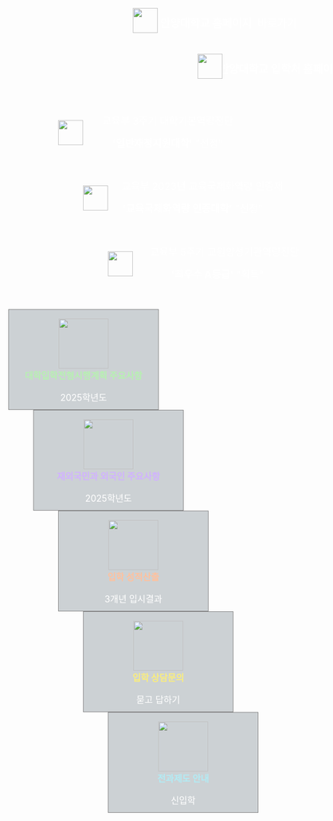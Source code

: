 <!DOCTYPE html>
<html lang="en">
<head>
	<meta charset="UTF-8">
	<meta name="viewport" content="width=device-width, initial-scale=1.0">
	<title>Document</title>
	<style>
		body {
			background-image: url(https://www.anyang.ac.kr/_res/anyang/_share/img/img_intro.jpg);
		}
		.image {
			position: absolute;
			left: 30px;
			top: 20px;
		}
		.main-link01 { 
			width: 549px; height: 92.41px;
			font-size: 21.6px;
			background-color: #FFFFFF1A;
			color: white;
			display: inline-block;
			position: relative;
			border-radius: 5px;
			line-height: 100px;
			text-decoration-line: none;
			top: 130px;
			left: 300px;
		}
		.main-link02 { 
			width: 549px; height: 92.41px;
			font-size: 21.6px;
			background-color: #FFFFFF1A;
			color: white;
			display: inline-block;
			position: relative;
			border-radius: 5px;
			line-height: 100px;
			text-decoration-line: none;
			top: 130px;
			left: 430px;
		}
		.in-con01 {
			top: 150px;
			left: 150px;
			width: 500px; height: 91.41px;
			font-size: 20px;
			background-color: #FFFFFF1A;
			color: white;
			display: inline-block;
			position: relative;
			border-radius: 5px;
			line-height: 45px;
			text-align: center;
			text-decoration-line: none;
		}
		.in-con02 {
			top: 150px;
			left: 200px;
			width: 500px; height: 91.41px;
			font-size: 20px;
			background-color: #FFFFFF1A;
			color: white;
			display: inline-block;
			position: relative;
			border-radius: 5px;
			line-height: 45px;
			text-align:center;
			text-decoration-line: none;
		}
		.in-con03 {
			top: 150px;
			left: 250px;
			width: 500px; height: 91.41px;
			font-size: 20px;
			background-color: #FFFFFF1A;
			color: white;
			display: inline-block;
			position: relative;
			border-radius: 5px;
			line-height: 45px;
			text-align: center;
			text-decoration-line: none;
		}
		.in-link01 {
			top: 175px;
			left: 80px;
			width: 300px; height: 200px;
			color: white;
			display: inline-block;
			position: relative;
			font-size: 18px;
			background-color: #06222F33;
			text-decoration-line: none;
			border: 1px solid gray;
			text-align: center;
			margin: 0 auto;
		}
		.in-link02 {
			top: 175px;
			left: 130px;
			width: 300px; height: 200px;
			color: white;
			display: inline-block;
			position: relative;
			font-size: 18px;
			background-color: #06222F33;
			text-decoration-line: none;
			border: 1px solid gray;
			text-align: center;
			margin: 0 auto;
		}
		.in-link03 {
			top: 175px;
			left: 180px;
			width: 300px; height: 200px;
			color: white;
			display: inline-block;
			position: relative;
			font-size: 18px;
			background-color: #06222F33;
			text-decoration-line: none;
			border: 1px solid gray;
			text-align: center;
		}
		.in-link04 {
			top: 175px;
			left: 230px;
			width: 300px; height: 200px;
			color: white;
			display: inline-block;
			position: relative;
			font-size: 18px;
			background-color: #06222F33;
			text-decoration-line: none;
			border: 1px solid gray;
			text-align: center;
		}
		.in-link05 {
			top: 175px;
			left: 280px;
			width: 300px; height: 200px;
			color: white;
			display: inline-block;
			position: relative;
			font-size: 18px;
			background-color: #06222F33;
			text-decoration-line: none;
			border: 1px solid gray;
			text-align: center;
		}
	</style>
</head>
<body>
	<div class="inner">
		<div class="main-linkBox">
			<a class="main-link01" href="https://www.anyang.ac.kr">
				<img src="https://encrypted-tbn0.gstatic.com/images?q=tbn:ANd9GcQiOtYWgw9Yz0VZN91BQapj1QSy0GWeNrHJepYuBGIu38U1pj1A", width="50px", height="50px" class="image">
				&nbsp;&nbsp;&nbsp;&nbsp;&nbsp;&nbsp;&nbsp;&nbsp;&nbsp;&nbsp;&nbsp;&nbsp;&nbsp;
				<strong>안양대학교 홈페이지&nbsp;</strong>
				<span>바로가기</span>
			</a>
			<a class="main-link02" href="https://enter.anyang.ac.kr/enter/main.do">
				<img src="https://encrypted-tbn1.gstatic.com/images?q=tbn:ANd9GcT7rC-LXSafeJ-SSxpPH5I1Lx28tpeg5VJI9w9MpmFVshXTVaWO", width="50px", height="50px" class="image">
				&nbsp;&nbsp;&nbsp;&nbsp;&nbsp;&nbsp;&nbsp;&nbsp;&nbsp;&nbsp;&nbsp;
				<strong>안양대학교 입학처 홈페이지&nbsp;</strong>
				<span>바로가기</span>
				<!--화살표 이미지 코드 작성-->
			</a>
		</div>
		<div class="in-box01">
			<p class="in-con01">
				<img src="https://encrypted-tbn0.gstatic.com/images?q=tbn:ANd9GcQRQYys6Cgkw7F34pw-csxS62qMw8Vej56me7QxrknNgDAHH7GL", width="50px", height="50px" class="image">
				<span>교육부 3주기 대학기본역량진단</span><br>
				<strong>'일반재정지원대학'</strong>
				"선정"
			</p>
			<p class="in-con02">
				<img src="https://encrypted-tbn2.gstatic.com/images?q=tbn:ANd9GcSssSumN06bdWGBEwAQnZy_bw5sgPrDt87XG0nnkOEiNiRfjjBr", width="50px", height="50px" class="image">
				<span>&nbsp;&nbsp;&nbsp;&nbsp;&nbsp;&nbsp;&nbsp;교육부 2023년 교육국제화역량 인증제</span><br>
				<strong>'교육국제화역량 인증대학'</strong>
				"선정"
			</p>
			<p class="in-con03">
				<img src="https://encrypted-tbn1.gstatic.com/images?q=tbn:ANd9GcTMuJJzeVtKu3fw2v8bUgjpKmN6MfQQjpZ04NpurxfgnePXMIoE", width="50px", height="50px" class="image">
				&nbsp;&nbsp;&nbsp;&nbsp;&nbsp;<span>교육부 5주기 교원양성기관역량진단</span><br>
				<strong>'최우수 A등급'</strong>
				"획득"
			</p>
		</div>
		<div class="in-box02">
			<a class="in-link01" href="https://enter.anyang.ac.kr/enter/early/notice.do?mode=view&amp;articleNo=27229&amp;article.offset=0&amp;articleLimit=10" target="_blank" title="새창바로가기">  
				<p style="color: rgb(183, 240, 177);">
					<img src="https://encrypted-tbn1.gstatic.com/images?q=tbn:ANd9GcRBx3nT2UwcGTanN9Y-YDekYbcgE15eH3nwXXpFmPxTQCx84a84" width="100px", height="100px"><br>
					<strong>대학입학전형시행계획 주요사항</strong>
				</p>2025학년도<!--span>바로가기</span-->
			</a>
			<a class="in-link02" href="https://enter.anyang.ac.kr/enter/expatriate/notice.do?mode=view&amp;articleNo=27234&amp;article.offset=0&amp;articleLimit=10&amp;srCategoryId=14" target="_blank" title="새창바로가기">
				<p style="color: rgb(209, 178, 255);">
					<img src="https://encrypted-tbn1.gstatic.com/images?q=tbn:ANd9GcRBx3nT2UwcGTanN9Y-YDekYbcgE15eH3nwXXpFmPxTQCx84a84" width="100px", height="100px"><br>
					<strong>재외국민과 외국인 주요사항</strong>
				</p>2025학년도<!--span>바로가기</span-->
			</a>
			<a class="in-link03" href="https://cs.u-is.co.kr/anyang/intro.htm" target="_blank" title="새창바로가기">
				<p style="color: rgb(255, 193, 158);">
					<img src="https://encrypted-tbn1.gstatic.com/images?q=tbn:ANd9GcRBx3nT2UwcGTanN9Y-YDekYbcgE15eH3nwXXpFmPxTQCx84a84" width="100px", height="100px"><br>
					<strong>입학 성적산출</strong>
				</p>3개년 입시결과<!--span>바로가기</span-->
			</a>
			<a class="in-link04" href="https://enter.anyang.ac.kr/enter/counseling/ask-and-answer.do" target="_blank" title="새창바로가기">
				<p style="color: rgb(250, 237, 125);">
					<img src="https://encrypted-tbn1.gstatic.com/images?q=tbn:ANd9GcRBx3nT2UwcGTanN9Y-YDekYbcgE15eH3nwXXpFmPxTQCx84a84" width="100px", height="100px"><br>
					<strong>입학 상담문의</strong>
				</p>묻고 답하기<!--span>바로가기</span-->
			</a>
			<a class="in-link05" href="https://enter.anyang.ac.kr/enter/early/notice.do?mode=view&amp;articleNo=19656&amp;article.offset=0&amp;articleLimit=10" target="_blank" title="새창바로가기">
				<p style="color: rgb(178, 235, 244);">
					<img src="https://encrypted-tbn1.gstatic.com/images?q=tbn:ANd9GcRBx3nT2UwcGTanN9Y-YDekYbcgE15eH3nwXXpFmPxTQCx84a84" width="100px", height="100px"><br>
					<strong>전과제도 안내</strong>
				</p>신입학<!--span>바로가기</span-->
			</a>
		</div>
	</div>
</body>
</html>
